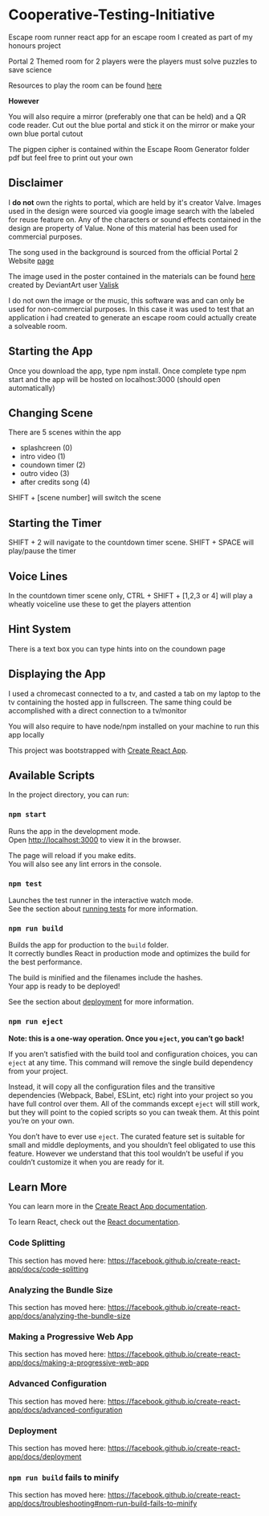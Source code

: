 # Cooperative-Testing-Initiative
Escape room runner react app for an escape room I created as part of my honours project

Portal 2 Themed room for 2 players were the players must solve puzzles to save science

Resources to play the room can be found [here](https://drive.google.com/drive/folders/1ndn_u1jLYnXv7zA7NC1xXhEFRU2_yzoZ?usp=sharing)

**However**

You will also require a mirror (preferably one that can be held) and a QR code reader. Cut out the blue portal and stick it on the mirror or make your own blue portal cutout

The pigpen cipher is contained within the Escape Room Generator folder pdf but feel free to print out your own

## Disclaimer
I **do not** own the rights to portal, which are held by it's creator Valve. Images used in the design were sourced via google image search with the labeled for reuse feature on. Any of the characters or sound effects contained in the design are property of Value. None of this material has been used for commercial purposes. 

The song used in the background is sourced from the official Portal 2 Website [page](http://www.thinkwithportals.com/music.php) 

The image used in the poster contained in the materials can be found [here](https://www.deviantart.com/vaiisk/art/Cooperative-Testing-Initiative-208688637) created by DeviantArt user [Valisk](https://www.deviantart.com/vaiisk)

I do not own the image or the music, this software was and can only be used for non-commercial purposes. In this case it was used to test that an application i had created to generate an escape room could actually create a solveable room. 

## Starting the App
Once you download the app, type npm install. Once complete type npm start and the app will be hosted on localhost:3000 (should open automatically)

## Changing Scene 
There are 5 scenes within the app
- splashcreen (0)
- intro video (1)
- coundown timer (2)
- outro video (3)
- after credits song (4)

SHIFT + [scene number] will switch the scene

## Starting the Timer
SHIFT + 2 will navigate to the countdown timer scene. SHIFT + SPACE will play/pause the timer

## Voice Lines
In the countdown timer scene only, CTRL + SHIFT + [1,2,3 or 4] will play a wheatly voiceline use these to get the players attention

## Hint System
There is a text box you can type hints into on the coundown page

## Displaying the App
I used a chromecast connected to a tv, and casted a tab on my laptop to the tv containing the hosted app in fullscreen. The same thing could be accomplished with a direct connection to a tv/monitor

You will also require to have node/npm installed on your machine to run this app locally

This project was bootstrapped with [Create React App](https://github.com/facebook/create-react-app).

## Available Scripts

In the project directory, you can run:

### `npm start`

Runs the app in the development mode.<br>
Open [http://localhost:3000](http://localhost:3000) to view it in the browser.

The page will reload if you make edits.<br>
You will also see any lint errors in the console.

### `npm test`

Launches the test runner in the interactive watch mode.<br>
See the section about [running tests](https://facebook.github.io/create-react-app/docs/running-tests) for more information.

### `npm run build`

Builds the app for production to the `build` folder.<br>
It correctly bundles React in production mode and optimizes the build for the best performance.

The build is minified and the filenames include the hashes.<br>
Your app is ready to be deployed!

See the section about [deployment](https://facebook.github.io/create-react-app/docs/deployment) for more information.

### `npm run eject`

**Note: this is a one-way operation. Once you `eject`, you can’t go back!**

If you aren’t satisfied with the build tool and configuration choices, you can `eject` at any time. This command will remove the single build dependency from your project.

Instead, it will copy all the configuration files and the transitive dependencies (Webpack, Babel, ESLint, etc) right into your project so you have full control over them. All of the commands except `eject` will still work, but they will point to the copied scripts so you can tweak them. At this point you’re on your own.

You don’t have to ever use `eject`. The curated feature set is suitable for small and middle deployments, and you shouldn’t feel obligated to use this feature. However we understand that this tool wouldn’t be useful if you couldn’t customize it when you are ready for it.

## Learn More

You can learn more in the [Create React App documentation](https://facebook.github.io/create-react-app/docs/getting-started).

To learn React, check out the [React documentation](https://reactjs.org/).

### Code Splitting

This section has moved here: https://facebook.github.io/create-react-app/docs/code-splitting

### Analyzing the Bundle Size

This section has moved here: https://facebook.github.io/create-react-app/docs/analyzing-the-bundle-size

### Making a Progressive Web App

This section has moved here: https://facebook.github.io/create-react-app/docs/making-a-progressive-web-app

### Advanced Configuration

This section has moved here: https://facebook.github.io/create-react-app/docs/advanced-configuration

### Deployment

This section has moved here: https://facebook.github.io/create-react-app/docs/deployment

### `npm run build` fails to minify

This section has moved here: https://facebook.github.io/create-react-app/docs/troubleshooting#npm-run-build-fails-to-minify
